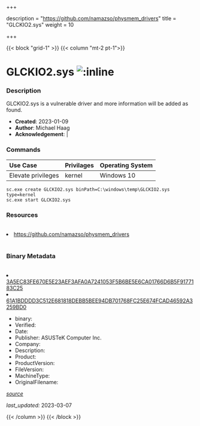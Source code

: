 +++

description = "https://github.com/namazso/physmem_drivers"
title = "GLCKIO2.sys"
weight = 10

+++


{{< block "grid-1" >}}
{{< column "mt-2 pt-1">}}




# GLCKIO2.sys ![:inline](/images/twitter_verified.png) 



### Description


GLCKIO2.sys is a vulnerable driver and more information will be added as found.


- **Created**: 2023-01-09
- **Author**: Michael Haag
- **Acknowledgement**:  | [](https://twitter.com/)

### Commands

| Use Case | Privilages | Operating System | 
|:---- | ---- | ---- |
| Elevate privileges | kernel | Windows 10 |

```
sc.exe create GLCKIO2.sys binPath=C:\windows\temp\GLCKIO2.sys type=kernel
sc.exe start GLCKIO2.sys
```

### Resources
<br>


<li><a href=" https://github.com/namazso/physmem_drivers"> https://github.com/namazso/physmem_drivers</a></li>


<br>


### Binary Metadata
<br>



<li><a href="https://www.virustotal.com/gui/file/3A5EC83FE670E5E23AEF3AFA0A7241053F5B6BE5E6CA01766D6B5F9177183C25">3A5EC83FE670E5E23AEF3AFA0A7241053F5B6BE5E6CA01766D6B5F9177183C25</a></li>

<li><a href="https://www.virustotal.com/gui/file/61A1BDDDD3C512E681818DEBB5BEE94DB701768FC25E674FCAD46592A3259BD0">61A1BDDDD3C512E681818DEBB5BEE94DB701768FC25E674FCAD46592A3259BD0</a></li>



- binary: 
- Verified: 
- Date: 
- Publisher: ASUSTeK Computer Inc.
- Company: 
- Description: 
- Product: 
- ProductVersion: 
- FileVersion: 
- MachineType: 
- OriginalFilename: 

[*source*](https://github.com/magicsword-io/LOLDrivers/tree/main/yaml/glckio2.sys.yml)

*last_updated:* 2023-03-07


{{< /column >}}
{{< /block >}}
